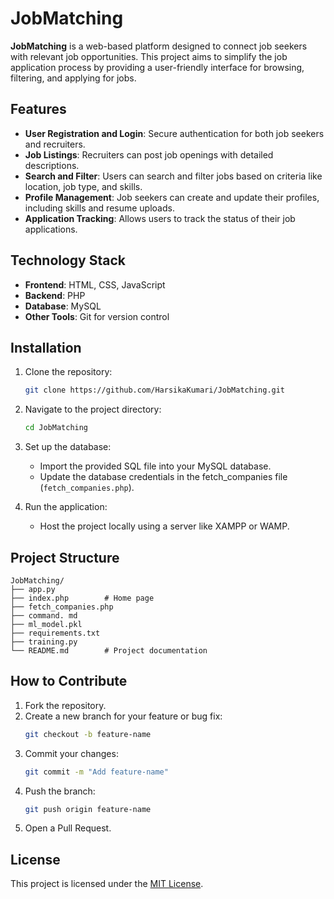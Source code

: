 # JobMatching

**JobMatching** is a web-based platform designed to connect job seekers with relevant job opportunities. This project aims to simplify the job application process by providing a user-friendly interface for browsing, filtering, and applying for jobs. 

## Features

- **User Registration and Login**: Secure authentication for both job seekers and recruiters.
- **Job Listings**: Recruiters can post job openings with detailed descriptions.
- **Search and Filter**: Users can search and filter jobs based on criteria like location, job type, and skills.
- **Profile Management**: Job seekers can create and update their profiles, including skills and resume uploads.
- **Application Tracking**: Allows users to track the status of their job applications.

## Technology Stack

- **Frontend**: HTML, CSS, JavaScript
- **Backend**: PHP
- **Database**: MySQL
- **Other Tools**: Git for version control

## Installation

1. Clone the repository:
   ```bash
   git clone https://github.com/HarsikaKumari/JobMatching.git
   ```
2. Navigate to the project directory:
   ```bash
   cd JobMatching
   ```
3. Set up the database:
   - Import the provided SQL file into your MySQL database.
   - Update the database credentials in the fetch_companies file (`fetch_companies.php`).

4. Run the application:
   - Host the project locally using a server like XAMPP or WAMP.

## Project Structure

```plaintext
JobMatching/
├── app.py
├── index.php        # Home page
├── fetch_companies.php
├── command. md
├── ml_model.pkl
├── requirements.txt
├── training.py
└── README.md        # Project documentation
```

## How to Contribute

1. Fork the repository.
2. Create a new branch for your feature or bug fix:
   ```bash
   git checkout -b feature-name
   ```
3. Commit your changes:
   ```bash
   git commit -m "Add feature-name"
   ```
4. Push the branch:
   ```bash
   git push origin feature-name
   ```
5. Open a Pull Request.

## License

This project is licensed under the [MIT License](LICENSE).
